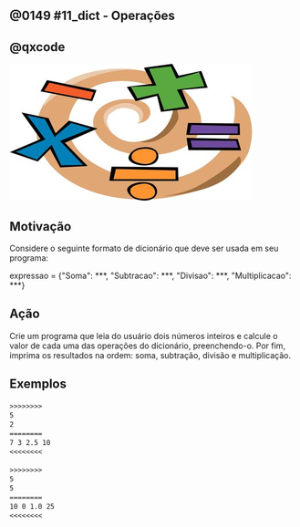 ## @0149 #11_dict - Operações
## @qxcode

![](capa.jpg)

## Motivação

Considere o seguinte formato de dicionário que deve ser usada em seu programa:  
  
expressao = {"Soma": \*\*\*, "Subtracao": \*\*\*, "Divisao": \*\*\*, "Multiplicacao": \*\*\*}  
  
## Ação

Crie um programa que leia do usuário dois números inteiros e calcule o valor de cada uma das operações do dicionário, preenchendo-o. Por fim, imprima os resultados na ordem: soma, subtração, divisão e multiplicação.

## Exemplos

```
>>>>>>>>
5  
2
========
7 3 2.5 10
<<<<<<<<

>>>>>>>>
5  
5
========
10 0 1.0 25
<<<<<<<<
```

#